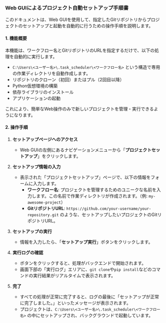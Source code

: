 ### Web GUIによるプロジェクト自動セットアップ手順書

このドキュメントは、Web GUIを使用して、指定したGitリポジトリからプロジェクトのセットアップと起動を自動的に行うための操作手順を説明します。

#### 1. 機能概要

本機能は、ワークフロー名とGitリポジトリのURLを指定するだけで、以下の処理を自動的に実行します。
-   `C:\Users\<ユーザー名>\.task_scheduler\<ワークフロー名>` という構造で専用の作業ディレクトリを自動作成します。
-   リポジトリのクローン（初回）またはプル（2回目以降）
-   Python仮想環境の構築
-   依存ライブラリのインストール
-   アプリケーションの起動

これにより、簡単なWeb操作のみで新しいプロジェクトを管理・実行できるようになります。

#### 2. 操作手順

1.  **セットアップページへのアクセス**
    -   Web GUIの左側にあるナビゲーションメニューから「**プロジェクトセットアップ**」をクリックします。

2.  **セットアップ情報の入力**
    -   表示された「プロジェクトセットアップ」ページで、以下の情報をフォームに入力します。
        -   **ワークフロー名**: プロジェクトを管理するためのユニークな名前を入力します。この名前で作業ディレクトリが作成されます。（例: `my-awesome-project`）
        -   **GitリポジトリURL**: `https://github.com/your-username/your-repository.git` のような、セットアップしたいプロジェクトのGitリポジトリURL。

3.  **セットアップの実行**
    -   情報を入力したら、「**セットアップ実行**」ボタンをクリックします。

4.  **実行ログの確認**
    -   ボタンをクリックすると、処理がバックエンドで開始されます。
    -   画面下部の「実行ログ」エリアに、`git clone`や`pip install`などのコマンドの実行結果がリアルタイムで表示されます。

5.  **完了**
    -   すべての処理が正常に完了すると、ログの最後に「セットアップが正常に完了しました。」といったメッセージが表示されます。
    -   プロジェクトは、`C:\Users\<ユーザー名>\.task_scheduler\<ワークフロー名>` の中にセットアップされ、バックグラウンドで起動しています。

